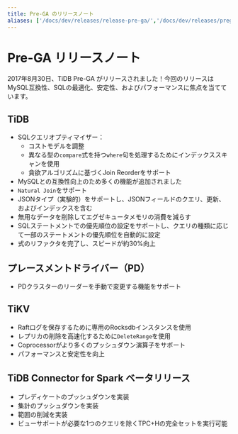```yaml
---
title: Pre-GA のリリースノート
aliases: ['/docs/dev/releases/release-pre-ga/','/docs/dev/releases/prega/']
---
```


# Pre-GA リリースノート

2017年8月30日、TiDB Pre-GA がリリースされました！今回のリリースはMySQL互換性、SQLの最適化、安定性、およびパフォーマンスに焦点を当てています。

## TiDB

+ SQLクエリオプティマイザー：
    - コストモデルを調整
    - 異なる型の`compare`式を持つ`where`句を処理するためにインデックススキャンを使用
    - 貪欲アルゴリズムに基づくJoin Reorderをサポート
+ MySQLとの互換性向上のため多くの機能が追加されました
+ `Natural Join`をサポート
+ JSONタイプ（実験的）をサポートし、JSONフィールドのクエリ、更新、およびインデックスを含む
+ 無用なデータを削除してエグゼキュータメモリの消費を減らす
+ SQLステートメントでの優先順位の設定をサポートし、クエリの種類に応じて一部のステートメントの優先順位を自動的に設定
+ 式のリファクタを完了し、スピードが約30%向上

## プレースメントドライバー（PD）

+ PDクラスターのリーダーを手動で変更する機能をサポート

## TiKV

+ Raftログを保存するために専用のRocksdbインスタンスを使用
+ レプリカの削除を高速化するために`DeleteRange`を使用
+ Coprocessorがより多くのプッシュダウン演算子をサポート
+ パフォーマンスと安定性を向上

## TiDB Connector for Spark ベータリリース

+ プレディケートのプッシュダウンを実装
+ 集計のプッシュダウンを実装
+ 範囲の削減を実装
+ ビューサポートが必要な1つのクエリを除くTPC+Hの完全セットを実行可能